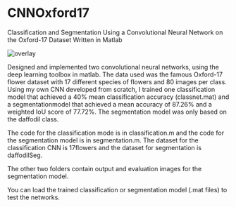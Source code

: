# CNNOxford17
Classification and Segmentation Using a Convolutional Neural Network on the Oxford-17 Dataset
Written in Matlab

![overlay](https://github.com/jb18529/CNNOxford17/assets/53811151/6dd9407d-4d21-4f12-aa05-b677c66e2763)

Designed and implemented two convolutional neural networks, using the deep learning toolbox in matlab. The data used was the famous Oxford-17 flower dataset with 17 different species of flowers and 80 images per class. 
Using my own CNN developed from scratch, I trained one classification model that achieved a 40% mean classification accuracy (classnet.mat) and a segmentationmodel that achieved a mean accuracy of 87.26% and a weighted IoU score of 77.72%. The segmentation model was only based on the daffodil class.

The code for the classification mode is in classification.m and the code for the segmentation model is in segmentation.m.
The dataset for the classification CNN is 17flowers and the dataset for segmentation is daffodilSeg.

The other two folders contain output and evaluation images for the segmentation model.

You can load the trained classification or segmentation model (.mat files) to test the networks.
